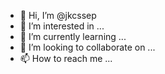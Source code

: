 - 👋 Hi, I’m @jkcssep
- 👀 I’m interested in ...
- 🌱 I’m currently learning ...
- 💞️ I’m looking to collaborate on ...
- 📫 How to reach me ...

<!---
jkcssep/jkcssep is a ✨ special ✨ repository because its `README.md` (this file) appears on your GitHub profile.
You can click the Preview link to take a look at your changes.
--->
